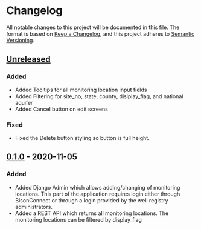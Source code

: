 # Changelog
All notable changes to this project will be documented in this file.
The format is based on [Keep a Changelog](https://keepachangelog.com/en/1.0.0/),
and this project adheres to [Semantic Versioning](https://semver.org/spec/v2.0.0.html).

## [Unreleased](https://github.com/ACWI-SOGW/well_registry_management/compare/wellregistry-0.1.0...master)
### Added
-   Added Tooltips for all monitoring location input fields
-   Added Filtering for site_no, state, county, dislplay_flag, and national aquifer 
-   Added Cancel button on edit screens
### Fixed
-   Fixed the Delete button styling so button is full height.
## [0.1.0](https://github.com/ACWI-SOGW/well_registry_management/tree/wellregistry-0.1.0) - 2020-11-05
### Added
-   Added Django Admin which allows adding/changing of monitoring locations. This part of the application requires login either through BisonConnect or through a login provided by the well registry administrators.
-   Added a REST API which returns all monitoring locations. The monitoring locations can be filtered by display_flag


